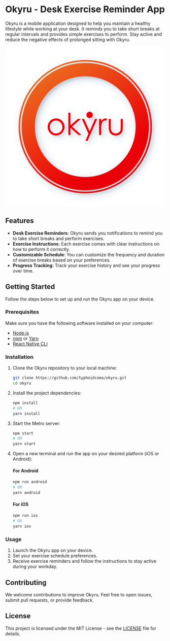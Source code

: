 
# Okyru - Desk Exercise Reminder App

Okyru is a mobile application designed to help you maintain a healthy lifestyle while working at your desk. It reminds you to take short breaks at regular intervals and provides simple exercises to perform. Stay active and reduce the negative effects of prolonged sitting with Okyru.

![Okyru App](./src/assets/logos/logo.png)

## Features

- **Desk Exercise Reminders**: Okyru sends you notifications to remind you to take short breaks and perform exercises.
- **Exercise Instructions**: Each exercise comes with clear instructions on how to perform it correctly.
- **Customizable Schedule**: You can customize the frequency and duration of exercise breaks based on your preferences.
- **Progress Tracking**: Track your exercise history and see your progress over time.

## Getting Started

Follow the steps below to set up and run the Okyru app on your device.

### Prerequisites

Make sure you have the following software installed on your computer:

- [Node.js](https://nodejs.org/)
- [npm](https://www.npmjs.com/) or [Yarn](https://yarnpkg.com/)
- [React Native CLI](https://reactnative.dev/docs/environment-setup)

### Installation

1. Clone the Okyru repository to your local machine:

   ```bash
   git clone https://github.com/typhoidcoma/okyru.git
   cd okyru
   ```

2. Install the project dependencies:

   ```bash
   npm install
   # OR
   yarn install
   ```

3. Start the Metro server:

   ```bash
   npm start
   # OR
   yarn start
   ```

4. Open a new terminal and run the app on your desired platform (iOS or Android):

   #### For Android

   ```bash
   npm run android
   # OR
   yarn android
   ```

   #### For iOS

   ```bash
   npm run ios
   # OR
   yarn ios
   ```

### Usage

1. Launch the Okyru app on your device.
2. Set your exercise schedule preferences.
3. Receive exercise reminders and follow the instructions to stay active during your workday.

## Contributing

We welcome contributions to improve Okyru. Feel free to open issues, submit pull requests, or provide feedback.

## License

This project is licensed under the MIT License - see the [LICENSE](LICENSE) file for details.
